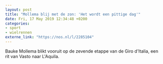 ```yaml
---
layout: post
title: "Mollema blij met de zon: 'Het wordt een pittige dag'"
date: Fri, 17 May 2019 12:34:48 +0200
categories: 
- sport 
- wielrennen 
externe_link: "https://nos.nl/l/2285104"
---
```


Bauke Mollema blikt vooruit op de zevende etappe van de Giro d'Italia, een rit van Vasto naar L'Aquila.
